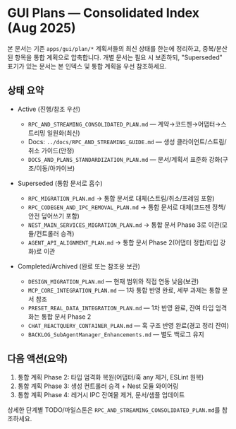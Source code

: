 # GUI Plans — Consolidated Index (Aug 2025)

본 문서는 기존 `apps/gui/plan/*` 계획서들의 최신 상태를 한눈에 정리하고, 중복/분산된 항목을 통합 계획으로 압축합니다. 개별 문서는 필요 시 보존하되, "Superseded" 표기가 있는 문서는 본 인덱스 및 통합 계획을 우선 참조하세요.

## 상태 요약

- Active (진행/참조 우선)
  - `RPC_AND_STREAMING_CONSOLIDATED_PLAN.md` — 계약→코드젠→어댑터→스트리밍 일원화(최신)
  - Docs: `../docs/RPC_AND_STREAMING_GUIDE.md` — 생성 클라이언트/스트림/취소 가이드(안정)
  - `DOCS_AND_PLANS_STANDARDIZATION_PLAN.md` — 문서/계획서 표준화 강화(구조/이동/아카이브)

- Superseded (통합 문서로 흡수)
  - `RPC_MIGRATION_PLAN.md` → 통합 문서로 대체(스트림/취소/프레임 포함)
  - `RPC_CODEGEN_AND_IPC_REMOVAL_PLAN.md` → 통합 문서로 대체(코드젠 정책/안전 덮어쓰기 포함)
  - `NEST_MAIN_SERVICES_MIGRATION_PLAN.md` → 통합 문서 Phase 3로 이관(모듈/컨트롤러 승격)
  - `AGENT_API_ALIGNMENT_PLAN.md` → 통합 문서 Phase 2(어댑터 정합/타입 강화)로 이관

- Completed/Archived (완료 또는 참조용 보관)
  - `DESIGN_MIGRATION_PLAN.md` — 현재 범위와 직접 연동 낮음(보관)
  - `MCP_CORE_INTEGRATION_PLAN.md` — 1차 통합 반영 완료, 세부 과제는 통합 문서 참조
  - `PRESET_REAL_DATA_INTEGRATION_PLAN.md` — 1차 반영 완료, 잔여 타입 엄격화는 통합 문서 Phase 2
  - `CHAT_REACTQUERY_CONTAINER_PLAN.md` — 훅 구조 반영 완료(경고 정리 잔여)
  - `BACKLOG_SubAgentManager_Enhancements.md` — 별도 백로그 유지

## 다음 액션(요약)

1) 통합 계획 Phase 2: 타입 엄격화 복원(어댑터/훅 any 제거, ESLint 원복)
2) 통합 계획 Phase 3: 생성 컨트롤러 승격 + Nest 모듈 와이어링
3) 통합 계획 Phase 4: 레거시 IPC 잔여물 제거, 문서/샘플 업데이트

상세한 단계별 TODO/마일스톤은 `RPC_AND_STREAMING_CONSOLIDATED_PLAN.md`를 참조하세요.
